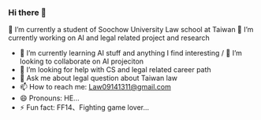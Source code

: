 ### Hi there 👋



🔭 I’m currently a student of Soochow University Law school at Taiwan 
🔭 I’m currently working on AI and legal related project and research
- 🌱 I’m currently learning AI stuff and anything I find interesting
/ 👯 I’m looking to collaborate on AI projeciton 
- 🤔 I’m looking for help with CS and legal related career path 
- 💬 Ask me about  legal question about Taiwan law 
- 📫 How to reach me: Law09141311@gmail.com 
- 😄 Pronouns: HE...    
- ⚡ Fun fact: FF14、Fighting game lover...

